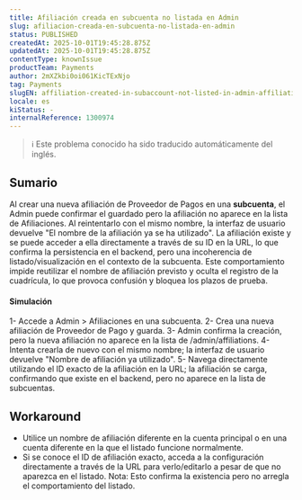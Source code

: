 ```yaml
---
title: Afiliación creada en subcuenta no listada en Admin
slug: afiliacion-creada-en-subcuenta-no-listada-en-admin
status: PUBLISHED
createdAt: 2025-10-01T19:45:28.875Z
updatedAt: 2025-10-01T19:45:28.875Z
contentType: knownIssue
productTeam: Payments
author: 2mXZkbi0oi061KicTExNjo
tag: Payments
slugEN: affiliation-created-in-subaccount-not-listed-in-admin-affiliation-name-is-already-used-on-retry
locale: es
kiStatus: -
internalReference: 1300974
---
```


>ℹ️ Este problema conocido ha sido traducido automáticamente del inglés.

## Sumario


Al crear una nueva afiliación de Proveedor de Pagos en una **subcuenta**, el Admin puede confirmar el guardado pero la afiliación no aparece en la lista de Afiliaciones. Al reintentarlo con el mismo nombre, la interfaz de usuario devuelve "El nombre de la afiliación ya se ha utilizado".
La afiliación existe y se puede acceder a ella directamente a través de su ID en la URL, lo que confirma la persistencia en el backend, pero una incoherencia de listado/visualización en el contexto de la subcuenta.
Este comportamiento impide reutilizar el nombre de afiliación previsto y oculta el registro de la cuadrícula, lo que provoca confusión y bloquea los plazos de prueba.


#### Simulación


1- Accede a Admin > Afiliaciones en una subcuenta.
2- Crea una nueva afiliación de Proveedor de Pago y guarda.
3- Admin confirma la creación, pero la nueva afiliación no aparece en la lista de /admin/affiliations.
4- Intenta crearla de nuevo con el mismo nombre; la interfaz de usuario devuelve "Nombre de afiliación ya utilizado".
5- Navega directamente utilizando el ID exacto de la afiliación en la URL; la afiliación se carga, confirmando que existe en el backend, pero no aparece en la lista de subcuentas.

## Workaround



- Utilice un nombre de afiliación diferente en la cuenta principal o en una cuenta diferente en la que el listado funcione normalmente.
- Si se conoce el ID de afiliación exacto, acceda a la configuración directamente a través de la URL para verlo/editarlo a pesar de que no aparezca en el listado. Nota: Esto confirma la existencia pero no arregla el comportamiento del listado.



